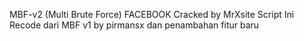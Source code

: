 MBF-v2 (Multi Brute Force) FACEBOOK Cracked by MrXsite
Script Ini Recode dari MBF v1 by pirmansx
dan penambahan fitur baru 
